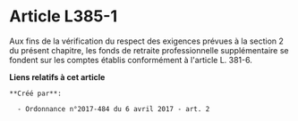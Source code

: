 # Article L385-1

Aux fins de la vérification du respect des exigences prévues à la section 2 du présent chapitre, les fonds de retraite
professionnelle supplémentaire se fondent sur les comptes établis conformément à l'article L. 381-6.

**Liens relatifs à cet article**

	**Créé par**:

	  - Ordonnance n°2017-484 du 6 avril 2017 - art. 2

